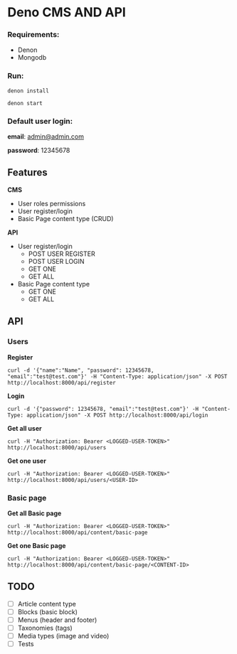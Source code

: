 # Deno CMS AND API

### Requirements:

* Denon
* Mongodb

### Run:

```shell
denon install
```

```shell
denon start
```

### Default user login:

**email**: admin@admin.com

**password**: 12345678

## Features

**CMS**
* User roles permissions
* User register/login
* Basic Page content type (CRUD)

**API**
* User register/login
	* POST USER REGISTER
	* POST USER LOGIN
	* GET ONE
	* GET ALL
* Basic Page content type 
	* GET ONE
	* GET ALL

## API

### Users
**Register**
```shell
curl -d '{"name":"Name", "password": 12345678, "email":"test@test.com"}' -H "Content-Type: application/json" -X POST http://localhost:8000/api/register
```

**Login**
```shell
curl -d '{"password": 12345678, "email":"test@test.com"}' -H "Content-Type: application/json" -X POST http://localhost:8000/api/login
```

**Get all user**
```shell
curl -H "Authorization: Bearer <LOGGED-USER-TOKEN>" http://localhost:8000/api/users
```

**Get one user**
```shell
curl -H "Authorization: Bearer <LOGGED-USER-TOKEN>" http://localhost:8000/api/users/<USER-ID>
```

### Basic page

**Get all Basic page**
```shell
curl -H "Authorization: Bearer <LOGGED-USER-TOKEN>" http://localhost:8000/api/content/basic-page
```

**Get one Basic page**
```shell
curl -H "Authorization: Bearer <LOGGED-USER-TOKEN>" http://localhost:8000/api/content/basic-page/<CONTENT-ID>
```

## TODO

- [ ] Article content type
- [ ] Blocks (basic block)
- [ ] Menus (header and footer)
- [ ] Taxonomies (tags)
- [ ] Media types (image and video)
- [ ] Tests